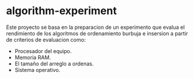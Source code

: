 # algorithm-experiment

Este proyecto se basa en la preparacion de un experimento que evalua el rendimiento de los algoritmos de ordenamiento burbuja e insersion a partir de criterios de evaluacion como:
  - Procesador del equipo.
  - Memoria RAM.
  - El tamaño del arreglo a ordenas.
  - Sistema operativo.
